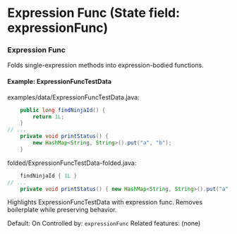 # Expression Func (State field: expressionFunc)

### Expression Func
Folds single-expression methods into expression-bodied functions.

#### Example: ExpressionFuncTestData

examples/data/ExpressionFuncTestData.java:
```java
    public long findNinjaId() {
        return 1L;
    }
// ...
    private void printStatus() {
        new HashMap<String, String>().put("a", "b");
    }
```

folded/ExpressionFuncTestData-folded.java:
```java
    findNinjaId { 1L }
// ...
    private void printStatus() { new HashMap<String, String>().put("a", "b") }
```

Highlights ExpressionFuncTestData with expression func.
Removes boilerplate while preserving behavior.

Default: On
Controlled by: `expressionFunc`
Related features: (none)
